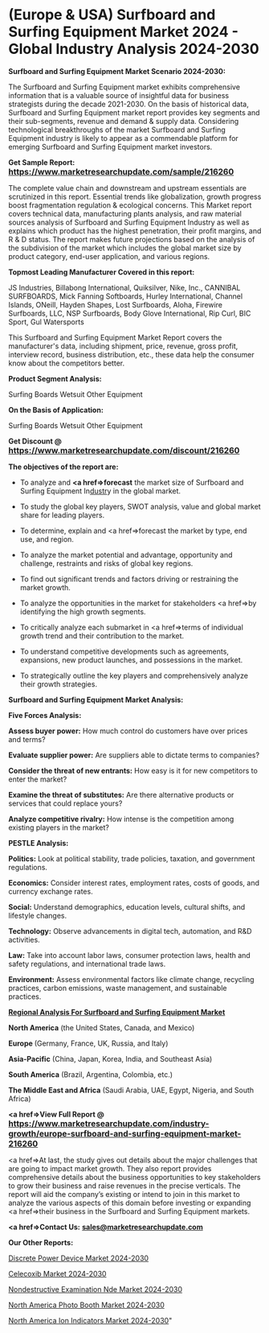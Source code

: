 # (Europe & USA) Surfboard and Surfing Equipment Market 2024 - Global Industry Analysis 2024-2030

<strong>Surfboard and Surfing Equipment Market Scenario 2024-2030:</strong>

The Surfboard and Surfing Equipment market exhibits comprehensive information that is a valuable source of insightful data for business strategists during the decade 2021-2030. On the basis of historical data, Surfboard and Surfing Equipment market report provides key segments and their sub-segments, revenue and demand &amp; supply data. Considering technological breakthroughs of the market Surfboard and Surfing Equipment industry is likely to appear as a commendable platform for emerging Surfboard and Surfing Equipment market investors.

<strong>Get Sample Report: <a href=https://www.marketresearchupdate.com/sample/216260><font size=3 color=#0000ff>https://www.marketresearchupdate.com/sample/216260</font></a></strong>

The complete value chain and downstream and upstream essentials are scrutinized in this report. Essential trends like globalization, growth progress boost fragmentation regulation &amp; ecological concerns. This Market report covers technical data, manufacturing plants analysis, and raw material sources analysis of Surfboard and Surfing Equipment Industry as well as explains which product has the highest penetration, their profit margins, and R & D status. The report makes future projections based on the analysis of the subdivision of the market which includes the global market size by product category, end-user application, and various regions.

<strong>Topmost Leading Manufacturer Covered in this report:</strong>

JS Industries, Billabong International, Quiksilver, Nike, Inc., CANNIBAL SURFBOARDS, Mick Fanning Softboards, Hurley International, Channel Islands, ONeill, Hayden Shapes, Lost Surfboards, Aloha, Firewire Surfboards, LLC, NSP Surfboards, Body Glove International, Rip Curl, BIC Sport, Gul Watersports

This Surfboard and Surfing Equipment Market Report covers the manufacturer's data, including shipment, price, revenue, gross profit, interview record, business distribution, etc., these data help the consumer know about the competitors better.

<strong>Product Segment Analysis: </strong>

Surfing Boards
Wetsuit
Other Equipment

<strong>On the Basis of Application:</strong>

Surfing Boards
Wetsuit
Other Equipment

<strong>Get Discount @ <a href=https://www.marketresearchupdate.com/discount/216260><font size=3 color=#0000ff>https://www.marketresearchupdate.com/discount/216260</font></a></strong>

<strong><b>The objectives of the report are:</b></strong>

- To analyze and <strong><a href=><strong>forecast</strong></a></strong> the market size of Surfboard and Surfing Equipment In<a href=ASDF991299>dustr</a>y in the global market.

- To study the global key players, SWOT analysis, value and global market share for leading players.

- To determine, explain and <a href=>forecast</a> the market by type, end use, and region.

- To analyze the market potential and advantage, opportunity and challenge, restraints and risks of global key regions.

- To find out significant trends and factors driving or restraining the market growth.

- To analyze the opportunities in the market for stakeholders <a href=>by</a> identifying the high growth segments.

- To critically analyze each submarket in <a href=>terms</a> of individual growth trend and their contribution to the market.

- To understand competitive developments such as agreements, expansions, new product launches, and possessions in the market.

- To strategically outline the key players and comprehensively analyze their growth strategies.

<strong>Surfboard and Surfing Equipment Market Analysis:</strong>

<strong>Five Forces Analysis:</strong>

<strong>Assess buyer power:</strong> How much control do customers have over prices and terms?

<strong>Evaluate supplier power:</strong> Are suppliers able to dictate terms to companies?

<strong>Consider the threat of new entrants:</strong> How easy is it for new competitors to enter the market?

<strong>Examine the threat of substitutes:</strong> Are there alternative products or services that could replace yours?

<strong>Analyze competitive rivalry:</strong> How intense is the competition among existing players in the market?

<strong>PESTLE Analysis:</strong>

<strong>Politics:</strong> Look at political stability, trade policies, taxation, and government regulations.

<strong>Economics:</strong> Consider interest rates, employment rates, costs of goods, and currency exchange rates.

<strong>Social:</strong> Understand demographics, education levels, cultural shifts, and lifestyle changes.

<strong>Technology:</strong> Observe advancements in digital tech, automation, and R&D activities.

<strong>Law:</strong> Take into account labor laws, consumer protection laws, health and safety regulations, and international trade laws.

<strong>Environment:</strong> Assess environmental factors like climate change, recycling practices, carbon emissions, waste management, and sustainable practices.

<strong><u><b>Regional Analysis For Surfboard and Surfing Equipment Market</b></u></strong>

<strong><b>North America</b></strong> (the United States, Canada, and Mexico)

<strong><b>Europe </b></strong>(Germany, France, UK, Russia, and Italy)

<strong><b>Asia-Pacific</b></strong> (China, Japan, Korea, India, and Southeast Asia)

<strong><b>South America</b></strong> (Brazil, Argentina, Colombia, etc.)

<strong><b>The Middle East and Africa</b></strong> (Saudi Arabia, UAE, Egypt, Nigeria, and South Africa)

<strong><a href=>View Full Report</a> @ <a href=https://www.marketresearchupdate.com/industry-growth/europe-surfboard-and-surfing-equipment-market-216260><font size=3 color=#0000ff>https://www.marketresearchupdate.com/industry-growth/europe-surfboard-and-surfing-equipment-market-216260</font></a></strong>

<a href=>At last,</a> the study gives out details about the major challenges that are going to impact market growth. They also report provides comprehensive details about the business opportunities to key stakeholders to grow their business and raise revenues in the precise verticals. The report will aid the company’s existing or intend to join in this market to analyze the various aspects of this domain before investing or expanding <a href=>their</a> business in the Surfboard and Surfing Equipment markets.

<strong><a href=>Contact Us:</a></strong>
<strong>sales@marketresearchupdate.com</strong>

<strong>Our Other Reports:</strong>

<a href=https://www.linkedin.com/pulse/discrete-power-device-market-expects-see-significant>Discrete Power Device Market 2024-2030</a>

<a href=https://www.linkedin.com/pulse/celecoxib-market-outlooks-2023-size-players>Celecoxib Market 2024-2030</a>

<a href=https://www.linkedin.com/pulse/nondestructive-examination-nde-market-1f>Nondestructive Examination Nde Market 2024-2030</a>

<a href=https://www.linkedin.com/pulse/north-america-photo-booth-market-analysis-outlooks-yhjyf/>North America Photo Booth Market 2024-2030</a>

<a href=https://www.linkedin.com/pulse/north-america-ion-indicators-market-trends-2023-2pjof/>North America Ion Indicators Market 2024-2030</a>"
